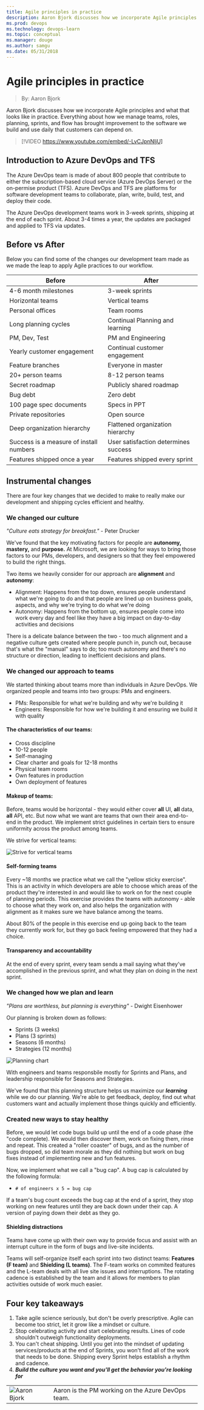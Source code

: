 ```yaml
---
title: Agile principles in practice
description: Aaron Bjork discusses how we incorporate Agile principles and what that looks like in practice. Managing teams, roles, planning, sprints, and flows to build software.
ms.prod: devops
ms.technology: devops-learn
ms.topic: conceptual
ms.manager: douge
ms.author: samgu
ms.date: 05/31/2018
---
```


# Agile principles in practice

> By: Aaron Bjork

Aaron Bjork discusses how we incorporate Agile principles and what that looks like in practice. Everything about how we manage teams, roles, planning, sprints, and flow has brought improvement to the software we build and use daily that customers can depend on.

> [!VIDEO https://www.youtube.com/embed/-LvCJpnNljU]

## Introduction to Azure DevOps and TFS

The Azure DevOps team is made of about 800 people that contribute to either the subscription-based cloud service (Azure DevOps Server) or the on-permise product (TFS). Azure DevOps and TFS are platforms for software development teams to collaborate, plan, write, build, test, and deploy their code.

The Azure DevOps development teams work in 3-week sprints, shipping at the end of each sprint. About 3-4 times a year, the updates are packaged and applied to TFS via updates.

## Before vs After

Below you can find some of the changes our development team made as we made the leap to apply Agile practices to our workflow.

| Before                                  | After                                |
| --------------------------------------- | ------------------------------------ |
| 4-6 month milestones                    | 3-week sprints                       |
| Horizontal teams                        | Vertical teams                       |
| Personal offices                        | Team rooms                           |
| Long planning cycles                    | Continual Planning and learning      |
| PM, Dev, Test                           | PM and Engineering                   |
| Yearly customer engagement              | Continual customer engagement        |
| Feature branches                        | Everyone in master                   |
| 20+ person teams                        | 8-12 person teams                    |
| Secret roadmap                          | Publicly shared roadmap              |
| Bug debt                                | Zero debt                            |
| 100 page spec documents                 | Specs in PPT                         |
| Private repositories                    | Open source                          |
| Deep organization hierarchy             | Flattened organization hierarchy     |
| Success is a measure of install numbers | User satisfaction determines success |
| Features shipped once a year            | Features shipped every sprint        |

## Instrumental changes

There are four key changes that we decided to make to really make our development and shipping cycles efficient and healthy.

### We changed our **culture**

_"Culture eats strategy for breakfast."_ - Peter Drucker

We've found that the key motivating factors for people are **autonomy, mastery,** and **purpose.** At Microsoft, we are looking for ways to bring those factors to our PMs, developers, and designers so that they feel empowered to build the right things.

Two items we heavily consider for our approach are **alignment** and **autonomy**:

- Alignment: Happens from the top down, ensures people understand what we're going to do and that people are lined up on business goals, aspects, and why we're trying to do what we're doing
- Autonomy: Happens from the bottom up, ensures people come into work every day and feel like they have a big impact on day-to-day activities and decisions

There is a delicate balance between the two - too much alignment and a negative culture gets created where people punch in, punch out, because that's what the "manual" says to do; too much autonomy and there's no structure or direction, leading to inefficient decisions and plans.

### We changed our approach to **teams**

We started thinking about teams more than individuals in Azure DevOps. We organized people and teams into two groups: PMs and engineers.

- PMs: Responsible for what we're building and why we're building it
- Engineers: Responsible for how we're building it and ensuring we build it with quality

#### The characteristics of our teams:

- Cross discipline
- 10-12 people
- Self-managing
- Clear charter and goals for 12-18 months
- Physical team rooms
- Own features in production
- Own deployment of features

#### Makeup of teams:

Before, teams would be horizontal - they would either cover **all** UI, **all** data, **all** API, etc. But now what we want are teams that own their area end-to-end in the product. We implement strict guidelines in certain tiers to ensure uniformity across the product among teams.

We strive for vertical teams:

![Strive for vertical teams](_img/vertical-teams.png)

#### Self-forming teams

Every ~18 months we practice what we call the "yellow sticky exercise". This is an activity in which developers are able to choose which areas of the product they're interested in and would like to work on for the next couple of planning periods. This exercise provides the teams with autonomy - able to choose what they work on, and also helps the organization with alignment as it makes sure we have balance among the teams.

About 80% of the people in this exercise end up going back to the team they currently work for, but they go back feeling empowered that they had a choice.

#### Transparency and accountability

At the end of every sprint, every team sends a mail saying what they've accomplished in the previous sprint, and what they plan on doing in the next sprint.

### We changed how we **plan** and **learn**

_"Plans are worthless, but planning is everything"_ - Dwight Eisenhower

Our planning is broken down as follows:

- Sprints (3 weeks)
- Plans (3 sprints)
- Seasons (6 months)
- Strategies (12 months)

![Planning chart](_img/planning.png)

With engineers and teams responsbile mostly for Sprints and Plans, and leadership responsible for Seasons and Strategies.

We've found that this planning structure helps us maximize our **_learning_** while we do our planning. We're able to get feedback, deploy, find out what customers want and actually implement those things quickly and efficiently.

### Created new ways to **stay healthy**

Before, we would let code bugs build up until the end of a code phase (the "code complete). We would then discover them, work on fixing them, rinse and repeat. This created a "roller coaster" of bugs, and as the number of bugs dropped, so did team morale as they did nothing but work on bug fixes instead of implementing new and fun features.

Now, we implement what we call a "bug cap". A bug cap is calculated by the following formula:

- `# of engineers x 5 = bug cap`

If a team's bug count exceeds the bug cap at the end of a sprint, they stop working on new features until they are back down under their cap. A version of paying down their debt as they go.

#### Shielding distractions

Teams have come up with their own way to provide focus and assist with an interrupt culture in the form of bugs and live-site incidents.

Teams will self-organize itself each sprint into two distinct teams: **Features (F team)** and **Shielding (L teams)**. The F-team works on commited features and the L-team deals with all live site issues and interruptions. The rotating cadence is established by the team and it allows for members to plan activities outside of work much easier.

## Four key takeaways

1. Take agile science seriously, but don't be overly prescriptive. Agile can become too strict, let it grow like a mindset or culture.
2. Stop celebrating activity and start celebrating results. Lines of code shouldn't outweigh functionality deployments.
3. You can't cheat shipping. Until you get into the mindset of updating services/products at the end of Sprints, you won't find all of the work that needs to be done. Shipping every Sprint helps establish a rhythm and cadence.
4. **_Build the culture you want and you'll get the behavior you're looking for_**

|                                         |                                                   |
| --------------------------------------- | ------------------------------------------------- |
| ![Aaron Bjork](../_img/aaron-bjork.png) | Aaron is the PM working on the Azure DevOps team. |
